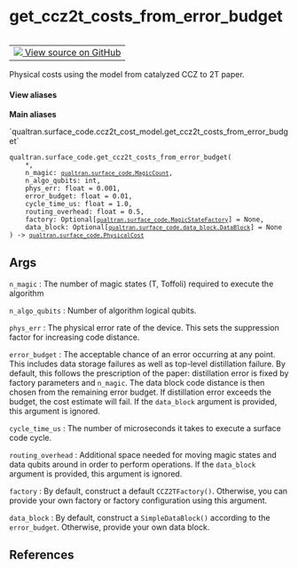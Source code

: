 # get_ccz2t_costs_from_error_budget


<table class="tfo-notebook-buttons tfo-api nocontent" align="left">
<td>
  <a target="_blank" href="https://github.com/quantumlib/Qualtran/blob/main/qualtran/surface_code/ccz2t_cost_model.py#L201-L271">
    <img src="https://www.tensorflow.org/images/GitHub-Mark-32px.png" />
    View source on GitHub
  </a>
</td>
</table>



Physical costs using the model from catalyzed CCZ to 2T paper.


<section class="expandable">
  <h4 class="showalways">View aliases</h4>
  <p>
<b>Main aliases</b>
<p>`qualtran.surface_code.ccz2t_cost_model.get_ccz2t_costs_from_error_budget`</p>
</p>
</section>

<pre class="devsite-click-to-copy prettyprint lang-py tfo-signature-link">
<code>qualtran.surface_code.get_ccz2t_costs_from_error_budget(
    *,
    n_magic: <a href="../../qualtran/surface_code/MagicCount.html"><code>qualtran.surface_code.MagicCount</code></a>,
    n_algo_qubits: int,
    phys_err: float = 0.001,
    error_budget: float = 0.01,
    cycle_time_us: float = 1.0,
    routing_overhead: float = 0.5,
    factory: Optional[<a href="../../qualtran/surface_code/MagicStateFactory.html"><code>qualtran.surface_code.MagicStateFactory</code></a>] = None,
    data_block: Optional[<a href="../../qualtran/surface_code/data_block/DataBlock.html"><code>qualtran.surface_code.data_block.DataBlock</code></a>] = None
) -> <a href="../../qualtran/surface_code/PhysicalCost.html"><code>qualtran.surface_code.PhysicalCost</code></a>
</code></pre>



<!-- Placeholder for "Used in" -->


<h2 class="add-link">Args</h2>

`n_magic`<a id="n_magic"></a>
: The number of magic states (T, Toffoli) required to execute the algorithm

`n_algo_qubits`<a id="n_algo_qubits"></a>
: Number of algorithm logical qubits.

`phys_err`<a id="phys_err"></a>
: The physical error rate of the device. This sets the suppression
  factor for increasing code distance.

`error_budget`<a id="error_budget"></a>
: The acceptable chance of an error occurring at any point. This includes
  data storage failures as well as top-level distillation failure. By default,
  this follows the prescription of the paper: distillation error is fixed by
  factory parameters and `n_magic`. The data block code distance is then chosen
  from the remaining error budget. If distillation error exceeds the budget, the cost
  estimate will fail. If the `data_block` argument is provided, this argument is
  ignored.

`cycle_time_us`<a id="cycle_time_us"></a>
: The number of microseconds it takes to execute a surface code cycle.

`routing_overhead`<a id="routing_overhead"></a>
: Additional space needed for moving magic states and data qubits around
  in order to perform operations. If the `data_block` argument is provided, this
  argument is ignored.

`factory`<a id="factory"></a>
: By default, construct a default `CCZ2TFactory()`. Otherwise, you can provide
  your own factory or factory configuration using this argument.

`data_block`<a id="data_block"></a>
: By default, construct a `SimpleDataBlock()` according to the `error_budget`.
  Otherwise, provide your own data block.




<h2 class="add-link">References</h2>


